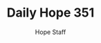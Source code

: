---
image: /assets/img/daily-hope-default-artwork.png
title: Daily Hope 351
number: 351
categories:
  - Daily Hope
author: Hope Staff
notes: Daily Hope 351
embed: >-
  <iframe style="border-radius:12px" src="https://open.spotify.com/embed/episode/6EpGQRstjjFugkhiF9dMi7?utm_source=generator" width="100%" height="152" frameBorder="0" allowfullscreen="" allow="autoplay; clipboard-write; encrypted-media; fullscreen; picture-in-picture" loading="lazy"></iframe>
---
